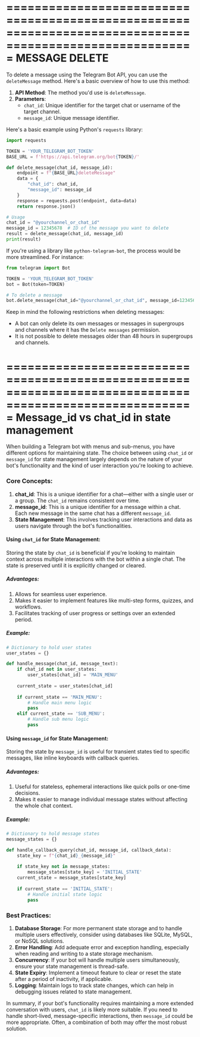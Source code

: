 



=========================================================================================================
MESSAGE DELETE
=========================================================================================================
To delete a message using the Telegram Bot API, you can use the `deleteMessage` method. Here's a basic overview of how to use this method:

1. **API Method**: The method you'd use is `deleteMessage`.
2. **Parameters**:
   - `chat_id`: Unique identifier for the target chat or username of the target channel.
   - `message_id`: Unique message identifier.

Here's a basic example using Python's `requests` library:

```python
import requests

TOKEN = 'YOUR_TELEGRAM_BOT_TOKEN'
BASE_URL = f'https://api.telegram.org/bot{TOKEN}/'

def delete_message(chat_id, message_id):
    endpoint = f"{BASE_URL}deleteMessage"
    data = {
        "chat_id": chat_id,
        "message_id": message_id
    }
    response = requests.post(endpoint, data=data)
    return response.json()

# Usage
chat_id = "@yourchannel_or_chat_id"
message_id = 12345678  # ID of the message you want to delete
result = delete_message(chat_id, message_id)
print(result)
```

If you're using a library like `python-telegram-bot`, the process would be more streamlined. For instance:

```python
from telegram import Bot

TOKEN = 'YOUR_TELEGRAM_BOT_TOKEN'
bot = Bot(token=TOKEN)

# To delete a message
bot.delete_message(chat_id="@yourchannel_or_chat_id", message_id=12345678)
```

Keep in mind the following restrictions when deleting messages:

- A bot can only delete its own messages or messages in supergroups and channels where it has the `Delete messages` permission.
- It is not possible to delete messages older than 48 hours in supergroups and channels.












=========================================================================================================
Message_id vs chat_id in state management
=========================================================================================================
When building a Telegram bot with menus and sub-menus, you have different options for maintaining state. The choice between using `chat_id` or `message_id` for state management largely depends on the nature of your bot's functionality and the kind of user interaction you're looking to achieve.

### Core Concepts:

1. **chat_id**: This is a unique identifier for a chat—either with a single user or a group. The `chat_id` remains consistent over time.
2. **message_id**: This is a unique identifier for a message within a chat. Each new message in the same chat has a different `message_id`.
3. **State Management**: This involves tracking user interactions and data as users navigate through the bot's functionalities.

#### Using `chat_id` for State Management:

Storing the state by `chat_id` is beneficial if you're looking to maintain context across multiple interactions with the bot within a single chat. The state is preserved until it is explicitly changed or cleared.

##### Advantages:

1. Allows for seamless user experience.
2. Makes it easier to implement features like multi-step forms, quizzes, and workflows.
3. Facilitates tracking of user progress or settings over an extended period.

##### Example:

```python
# Dictionary to hold user states
user_states = {}

def handle_message(chat_id, message_text):
    if chat_id not in user_states:
        user_states[chat_id] = 'MAIN_MENU'
    
    current_state = user_states[chat_id]
    
    if current_state == 'MAIN_MENU':
        # Handle main menu logic
        pass
    elif current_state == 'SUB_MENU':
        # Handle sub menu logic
        pass
```

#### Using `message_id` for State Management:

Storing the state by `message_id` is useful for transient states tied to specific messages, like inline keyboards with callback queries.

##### Advantages:

1. Useful for stateless, ephemeral interactions like quick polls or one-time decisions.
2. Makes it easier to manage individual message states without affecting the whole chat context.

##### Example:

```python
# Dictionary to hold message states
message_states = {}

def handle_callback_query(chat_id, message_id, callback_data):
    state_key = f"{chat_id}_{message_id}"
    
    if state_key not in message_states:
        message_states[state_key] = 'INITIAL_STATE'
    current_state = message_states[state_key]
    
    if current_state == 'INITIAL_STATE':
        # Handle initial state logic
        pass
```

### Best Practices:

1. **Database Storage**: For more permanent state storage and to handle multiple users effectively, consider using databases like SQLite, MySQL, or NoSQL solutions.
2. **Error Handling**: Add adequate error and exception handling, especially when reading and writing to a state storage mechanism.
3. **Concurrency**: If your bot will handle multiple users simultaneously, ensure your state management is thread-safe.
4. **State Expiry**: Implement a timeout feature to clear or reset the state after a period of inactivity, if applicable.
5. **Logging**: Maintain logs to track state changes, which can help in debugging issues related to state management.

In summary, if your bot's functionality requires maintaining a more extended conversation with users, `chat_id` is likely more suitable. If you need to handle short-lived, message-specific interactions, then `message_id` could be more appropriate. Often, a combination of both may offer the most robust solution.